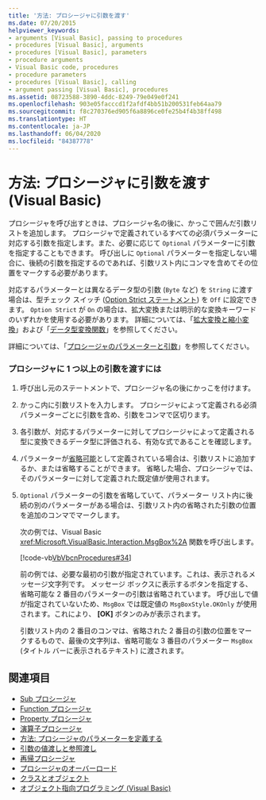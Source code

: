 ```yaml
---
title: '方法: プロシージャに引数を渡す'
ms.date: 07/20/2015
helpviewer_keywords:
- arguments [Visual Basic], passing to procedures
- procedures [Visual Basic], arguments
- procedures [Visual Basic], parameters
- procedure arguments
- Visual Basic code, procedures
- procedure parameters
- procedures [Visual Basic], calling
- argument passing [Visual Basic], procedures
ms.assetid: 08723588-3890-4ddc-8249-79e049e0f241
ms.openlocfilehash: 903e05facccd1f2afdf4bb51b200531feb64aa79
ms.sourcegitcommit: f8c270376ed905f6a8896ce0fe25b4f4b38ff498
ms.translationtype: HT
ms.contentlocale: ja-JP
ms.lasthandoff: 06/04/2020
ms.locfileid: "84387778"
---
```

# <a name="how-to-pass-arguments-to-a-procedure-visual-basic"></a>方法: プロシージャに引数を渡す (Visual Basic)
プロシージャを呼び出すときは、プロシージャ名の後に、かっこで囲んだ引数リストを追加します。 プロシージャで定義されているすべての必須パラメーターに対応する引数を指定します。また、必要に応じて `Optional` パラメーターに引数を指定することもできます。 呼び出しに `Optional` パラメーターを指定しない場合に、後続の引数を指定するのであれば、引数リスト内にコンマを含めてその位置をマークする必要があります。  
  
 対応するパラメーターとは異なるデータ型の引数 (`Byte` など) を `String` に渡す場合は、型チェック スイッチ ([Option Strict ステートメント](../../../language-reference/statements/option-strict-statement.md)) を `Off` に設定できます。 `Option Strict` が `On` の場合は、拡大変換または明示的な変換キーワードのいずれかを使用する必要があります。 詳細については、「[拡大変換と縮小変換](../data-types/widening-and-narrowing-conversions.md)」および「[データ型変換関数](../../../language-reference/functions/type-conversion-functions.md)」を参照してください。  
  
 詳細については、「[プロシージャのパラメーターと引数](./procedure-parameters-and-arguments.md)」を参照してください。  
  
### <a name="to-pass-one-or-more-arguments-to-a-procedure"></a>プロシージャに 1 つ以上の引数を渡すには  
  
1. 呼び出し元のステートメントで、プロシージャ名の後にかっこを付けます。  
  
2. かっこ内に引数リストを入力します。 プロシージャによって定義される必須パラメーターごとに引数を含め、引数をコンマで区切ります。  
  
3. 各引数が、対応するパラメーターに対してプロシージャによって定義される型に変換できるデータ型に評価される、有効な式であることを確認します。  
  
4. パラメーターが[省略可能](../../../language-reference/modifiers/optional.md)として定義されている場合は、引数リストに追加するか、または省略することができます。 省略した場合、プロシージャでは、そのパラメーターに対して定義された既定値が使用されます。  
  
5. `Optional` パラメーターの引数を省略していて、パラメーター リスト内に後続の別のパラメーターがある場合は、引数リスト内の省略された引数の位置を追加のコンマでマークします。  
  
     次の例では、Visual Basic <xref:Microsoft.VisualBasic.Interaction.MsgBox%2A> 関数を呼び出します。  
  
     [!code-vb[VbVbcnProcedures#34](~/samples/snippets/visualbasic/VS_Snippets_VBCSharp/VbVbcnProcedures/VB/Class1.vb#34)]  
  
     前の例では、必要な最初の引数が指定されています。これは、表示されるメッセージ文字列です。 メッセージ ボックスに表示するボタンを指定する、省略可能な 2 番目のパラメーターの引数は省略されています。 呼び出しで値が指定されていないため、`MsgBox` では既定値の `MsgBoxStyle.OKOnly` が使用されます。これにより、 **[OK]** ボタンのみが表示されます。  
  
     引数リスト内の 2 番目のコンマは、省略された 2 番目の引数の位置をマークするもので、最後の文字列は、省略可能な 3 番目のパラメーター `MsgBox` (タイトル バーに表示されるテキスト) に渡されます。  
  
## <a name="see-also"></a>関連項目

- [Sub プロシージャ](./sub-procedures.md)
- [Function プロシージャ](./function-procedures.md)
- [Property プロシージャ](./property-procedures.md)
- [演算子プロシージャ](./operator-procedures.md)
- [方法: プロシージャのパラメーターを定義する](./how-to-define-a-parameter-for-a-procedure.md)
- [引数の値渡しと参照渡し](./passing-arguments-by-value-and-by-reference.md)
- [再帰プロシージャ](./recursive-procedures.md)
- [プロシージャのオーバーロード](./procedure-overloading.md)
- [クラスとオブジェクト](../objects-and-classes/index.md)
- [オブジェクト指向プログラミング (Visual Basic)](../../concepts/object-oriented-programming.md)

